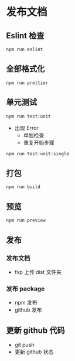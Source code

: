 # 发布文档

## Eslint 检查

```Basic
npm run eslint
```

## 全部格式化

```Basic
npm run prettier
```

## 单元测试

```Basic
npm run test:unit
```

- 出现 Error
  - 单独检查
  - 重复开始步骤

```Basic
npm run test:unit:single
```

## 打包

```Basic
npm run build
```

## 预览

```Basic
npm run preview
```

## 发布

### 发布文档

- fxp 上传 dist 文件夹

### 发布 package

- npm 发布
- github 发布

## 更新 github 代码

- git push
- 更新 github 状态

